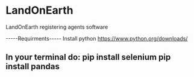 # LandOnEarth
LandOnEarth registering agents software

-----Requirments-----
Install python https://www.python.org/downloads/

In your terminal do:
pip install selenium
pip install pandas
--------------------

